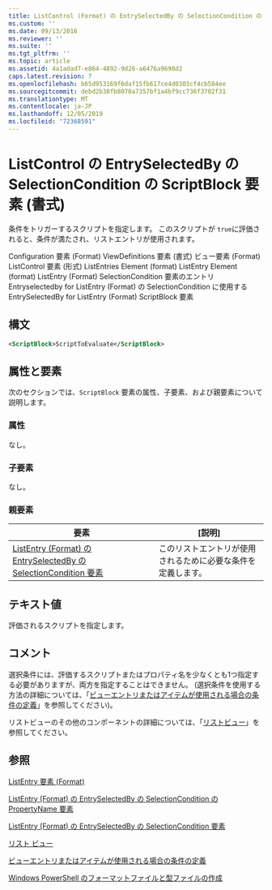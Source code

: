 ```yaml
---
title: ListControl (Format) の EntrySelectedBy の SelectionCondition の ScriptBlock 要素Microsoft Docs
ms.custom: ''
ms.date: 09/13/2016
ms.reviewer: ''
ms.suite: ''
ms.tgt_pltfrm: ''
ms.topic: article
ms.assetid: 4a1adad7-e864-4892-9d26-a6476a9698d2
caps.latest.revision: 7
ms.openlocfilehash: b65d953169f6daf15fb617ce4d0303cf4cb584ee
ms.sourcegitcommit: debd2b38fb8070a7357bf1a4bf9cc736f3702f31
ms.translationtype: MT
ms.contentlocale: ja-JP
ms.lasthandoff: 12/05/2019
ms.locfileid: "72368591"
---
```

# <a name="scriptblock-element-for-selectioncondition-for-entryselectedby-for-listcontrol-format"></a>ListControl の EntrySelectedBy の SelectionCondition の ScriptBlock 要素 (書式)

条件をトリガーするスクリプトを指定します。 このスクリプトが `true`に評価されると、条件が満たされ、リストエントリが使用されます。

Configuration 要素 (Format) ViewDefinitions 要素 (書式) ビュー要素 (Format) ListControl 要素 (形式) ListEntries Element (format) ListEntry Element (format) ListEntry (Format) SelectionCondition 要素のエントリEntryselectedby for ListEntry (Format) の SelectionCondition に使用する EntrySelectedBy for ListEntry (Format) ScriptBlock 要素

## <a name="syntax"></a>構文

```xml
<ScriptBlock>ScriptToEvaluate</ScriptBlock>
```

## <a name="attributes-and-elements"></a>属性と要素

次のセクションでは、`ScriptBlock` 要素の属性、子要素、および親要素について説明します。

### <a name="attributes"></a>属性

なし。

### <a name="child-elements"></a>子要素

なし。

### <a name="parent-elements"></a>親要素

|要素|[説明]|
|-------------|-----------------|
|[ListEntry (Format) の EntrySelectedBy の SelectionCondition 要素](./selectioncondition-element-for-entryselectedby-for-listcontrol-format.md)|このリストエントリが使用されるために必要な条件を定義します。|

## <a name="text-value"></a>テキスト値

評価されるスクリプトを指定します。

## <a name="remarks"></a>コメント

選択条件には、評価するスクリプトまたはプロパティ名を少なくとも1つ指定する必要がありますが、両方を指定することはできません。 (選択条件を使用する方法の詳細については、「[ビューエントリまたはアイテムが使用される場合の条件の定義](./defining-conditions-for-displaying-data.md)」を参照してください)。

リストビューのその他のコンポーネントの詳細については、「[リストビュー](./creating-a-list-view.md)」を参照してください。

## <a name="see-also"></a>参照

[ListEntry 要素 (Format)](./listentry-element-for-listcontrol-format.md)

[ListEntry (Format) の EntrySelectedBy の SelectionCondition の PropertyName 要素](./propertyname-element-for-selectioncondition-for-entryselectedby-for-listcontrol-format.md)

[ListEntry (Format) の EntrySelectedBy の SelectionCondition 要素](./selectioncondition-element-for-entryselectedby-for-listcontrol-format.md)

[リスト ビュー](./creating-a-list-view.md)

[ビューエントリまたはアイテムが使用される場合の条件の定義](./defining-conditions-for-displaying-data.md)

[Windows PowerShell のフォーマットファイルと型ファイルの作成](./writing-a-powershell-formatting-file.md)
